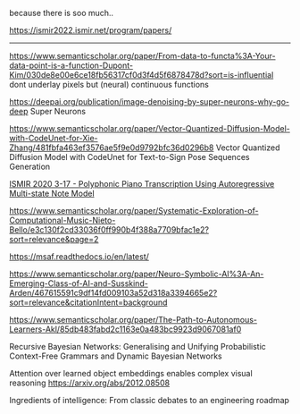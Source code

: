 because there is soo much.. 

https://ismir2022.ismir.net/program/papers/


--- 

https://www.semanticscholar.org/paper/From-data-to-functa%3A-Your-data-point-is-a-function-Dupont-Kim/030de8e00e6ce18fb56317cf0d3f4d5f6878478d?sort=is-influential
dont underlay pixels but (neural) continuous functions

https://deepai.org/publication/image-denoising-by-super-neurons-why-go-deep
Super Neurons

https://www.semanticscholar.org/paper/Vector-Quantized-Diffusion-Model-with-CodeUnet-for-Xie-Zhang/481fbfa463ef3576ae5f9e0d9792bfc36d0296b8
Vector Quantized Diffusion Model with CodeUnet for Text-to-Sign Pose Sequences Generation

[ISMIR 2020 3-17 - Polyphonic Piano Transcription Using Autoregressive Multi-state Note Model](https://program.ismir2020.net/poster_3-17.html)

https://www.semanticscholar.org/paper/Systematic-Exploration-of-Computational-Music-Nieto-Bello/e3c130f2cd33036f0ff990b4f388a7709bfac1e2?sort=relevance&page=2

https://msaf.readthedocs.io/en/latest/

https://www.semanticscholar.org/paper/Neuro-Symbolic-AI%3A-An-Emerging-Class-of-AI-and-Susskind-Arden/467615591c9df14fd009103a52d318a3394665e2?sort=relevance&citationIntent=background

https://www.semanticscholar.org/paper/The-Path-to-Autonomous-Learners-Akl/85db483fabd2c1163e0a483bc9923d9067081af0

Recursive Bayesian Networks: Generalising and Unifying Probabilistic Context-Free Grammars and Dynamic Bayesian Networks

Attention over learned object embeddings enables complex visual reasoning https://arxiv.org/abs/2012.08508

Ingredients of intelligence: From classic debates to an engineering roadmap




